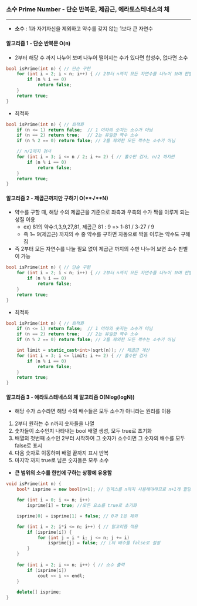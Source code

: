 ### 소수 Prime Number - 단순 반복문, 제곱근, 에라토스테네스의 체

---

- **소수** : 1과 자기자신을 제외하고 약수를 갖지 않는 1보다 큰 자연수

#### 알고리즘 1 - 단순 반복문 O(n)

- 2부터 해당 수 까지 나누어 보며 나누어 떨어지는 수가 있다면 합성수, 없다면 소수

```c++
bool isPrime(int n) { // 단순 구현
    for (int i = 2; i < n; i++) { // 2부터 n까지 모든 자연수를 나누어 보며 판별
        if (n % i == 0)
            return false;
    }
    return true;
}
```

- 최적화

```c++
bool isPrime(int n) { // 최적화
    if (n <= 1) return false;  // 1 이하의 숫자는 소수가 아님
    if (n == 2) return true;   // 2는 유일한 짝수 소수
    if (n % 2 == 0) return false; // 2를 제외한 모든 짝수는 소수가 아님

    // n/2까지 검사
    for (int i = 3; i <= n / 2; i += 2) { // 홀수만 검사, n/2 까지만
        if (n % i == 0)
            return false;
    }
    return true;
}
```



#### 알고리즘 2 - 제곱근까지만 구하기 O(**√**N)

- 약수를 구할 때, 해당 수의 제곱근을 기준으로 좌측과 우측의 수가 짝을 이루게 되는 성질 이용
  - ex) 81의 약수:1,3,9,27,81,  제곱근 81 : 9 => 1-81 / 3-27 / 9
  - 즉 1~ 9(제곱근) 까지의 수 중 약수를 구하면 자동으로 짝을 이루는 약수도 구해짐
- 즉 2부터 모든 자연수를 나눌 필요 없이 제곱근 까지의 수만 나누어 보면 소수 판별이 가능

```c++
bool isPrime(int n) { // 단순 구현
    for (int i = 2; i < n; i++) { // 2부터 n까지 모든 자연수를 나누어 보며 판별
        if (n % i == 0)
            return false;
    }
    return true;
}
```

- 최적화

```c++
bool isPrime(int n) { // 최적화
    if (n <= 1) return false;  // 1 이하의 숫자는 소수가 아님
    if (n == 2) return true;   // 2는 유일한 짝수 소수
    if (n % 2 == 0) return false; // 2를 제외한 모든 짝수는 소수가 아님

    int limit = static_cast<int>(sqrt(n)); // 제곱근 계산
    for (int i = 3; i <= limit; i += 2) { // 홀수만 검사
        if (n % i == 0)
            return false;
    }
    return true;
}
```



#### 알고리즘 3 - 에라토스테네스의 체 알고리즘 O(Nlog(logN)) 

- 해당 수가 소수라면 해당 수의 배수들은 모두 소수가 아니라는 원리를 이용

1. 2부터 원하는 수 n까지 숫자들을 나열
2. 숫자들이 소수인지 나타내는 bool 배열 생성, 모두 true로 초기화
3. 배열의 첫번째 소수인 2부터 시작하여 그 숫자가 소수이면 그 숫자의 배수를 모두 false로 표시
4. 다음 숫자로 이동하며 배열 끝까지 표시 반복
5. 마지막 까지 true로 남은 숫자들은 모두 소수

- **큰 범위의 소수를 한번에 구하는 상황에 유용함**

```c++
void isPrime(int n) {
    bool* isprime = new bool[n+1]; // 인덱스를 n까지 사용해야하므로 n+1개 할당

    for (int i = 0; i <= n; i++)
        isprime[i] = true; //모든 요소를 true로 초기화

    isprime[0] = isprime[1] = false; // 0과 1은 제외

    for (int i = 2; i*i <= n; i++) { // 알고리즘 적용
        if (isprime[i]) {
            for (int j = i * i; j <= n; j += i)
                isprime[j] = false; // i의 배수를 false로 설정
        }
    }
   
    for (int i = 2; i <= n; i++) { // 소수 출력
        if (isprime[i])
            cout << i << endl;
    }
    
    delete[] isprime;
}
```

